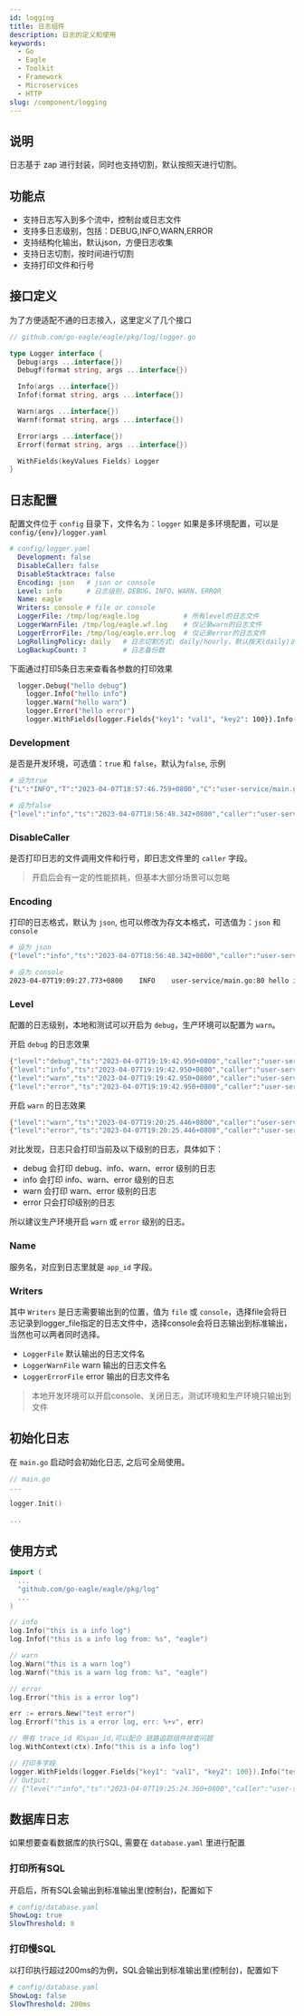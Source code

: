 ```yaml
---
id: logging
title: 日志组件
description: 日志的定义和使用
keywords:
  - Go
  - Eagle
  - Toolkit
  - Framework
  - Microservices
  - HTTP
slug: /component/logging
---
```


## 说明

日志基于 zap 进行封装，同时也支持切割，默认按照天进行切割。

## 功能点

- 支持日志写入到多个流中，控制台或日志文件
- 支持多日志级别，包括：DEBUG,INFO,WARN,ERROR
- 支持结构化输出，默认json，方便日志收集
- 支持日志切割，按时间进行切割
- 支持打印文件和行号

## 接口定义

为了方便适配不通的日志接入，这里定义了几个接口

```go
// github.com/go-eagle/eagle/pkg/log/logger.go

type Logger interface {
  Debug(args ...interface{})
  Debugf(format string, args ...interface{})

  Info(args ...interface{})
  Infof(format string, args ...interface{})

  Warn(args ...interface{})
  Warnf(format string, args ...interface{})

  Error(args ...interface{})
  Errorf(format string, args ...interface{})

  WithFields(keyValues Fields) Logger
}
```

## 日志配置

配置文件位于 `config` 目录下，文件名为：`logger`
如果是多环境配置，可以是 `config/{env}/logger.yaml`

```yaml
# config/logger.yaml
  Development: false
  DisableCaller: false
  DisableStacktrace: false
  Encoding: json   # json or console
  Level: info      # 日志级别，DEBUG、INFO、WARN、ERROR
  Name: eagle
  Writers: console # file or console
  LoggerFile: /tmp/log/eagle.log           # 所有level的日志文件
  LoggerWarnFile: /tmp/log/eagle.wf.log    # 仅记录warn的日志文件
  LoggerErrorFile: /tmp/log/eagle.err.log  # 仅记录error的日志文件
  LogRollingPolicy: daily   # 日志切割方式: daily/hourly，默认按天(daily)进行切割
  LogBackupCount: 7         # 日志备份数
```

下面通过打印5条日志来查看各参数的打印效果
```bash
  logger.Debug("hello debug")
	logger.Info("hello info")
	logger.Warn("hello warn")
	logger.Error("hello error")
	logger.WithFields(logger.Fields{"key1": "val1", "key2": 100}).Info("test with multiple key")
```

### Development

是否是开发环境，可选值：`true` 和 `false`，默认为`false`, 示例

```bash
# 设为true
{"L":"INFO","T":"2023-04-07T18:57:46.759+0800","C":"user-service/main.go:80","M":"hello info","ip":"10.61.160.72","app_id":"user-svc","instance_id":"localhost"}

# 设为false
{"level":"info","ts":"2023-04-07T18:56:48.342+0800","caller":"user-service/main.go:80","msg":"hello info","ip":"10.61.160.72","app_id":"user-svc","instance_id":"localhost"}
```

### DisableCaller 

是否打印日志的文件调用文件和行号，即日志文件里的 `caller` 字段。
> 开启后会有一定的性能损耗，但基本大部分场景可以忽略

### Encoding

打印的日志格式，默认为 `json`, 也可以修改为存文本格式，可选值为：`json` 和 `console`

```bash
# 设为 json
{"level":"info","ts":"2023-04-07T18:56:48.342+0800","caller":"user-service/main.go:80","msg":"hello info","ip":"10.61.160.72","app_id":"user-svc","instance_id":"localhost"}

# 设为 console
2023-04-07T19:09:27.773+0800    INFO    user-service/main.go:80 hello info      {"ip": "10.61.160.72", "app_id": "user-svc", "instance_id": "localhost"}
```

### Level

配置的日志级别，本地和测试可以开启为 `debug`，生产环境可以配置为 `warn`。

开启 `debug` 的日志效果

```bash
{"level":"debug","ts":"2023-04-07T19:19:42.950+0800","caller":"user-service/main.go:79","msg":"hello debug","ip":"10.61.160.72","app_id":"user-svc","instance_id":"localhost"}
{"level":"info","ts":"2023-04-07T19:19:42.950+0800","caller":"user-service/main.go:80","msg":"hello info","ip":"10.61.160.72","app_id":"user-svc","instance_id":"localhost"}
{"level":"warn","ts":"2023-04-07T19:19:42.950+0800","caller":"user-service/main.go:81","msg":"hello warn","ip":"10.61.160.72","app_id":"user-svc","instance_id":"localhost"}
{"level":"error","ts":"2023-04-07T19:19:42.950+0800","caller":"user-service/main.go:82","msg":"hello error","ip":"10.61.160.72","app_id":"user-svc","instance_id":"localhost"}
```

开启 `warn` 的日志效果

```bash
{"level":"warn","ts":"2023-04-07T19:20:25.446+0800","caller":"user-service/main.go:81","msg":"hello warn","ip":"10.61.160.72","app_id":"user-svc","instance_id":"localhost"}
{"level":"error","ts":"2023-04-07T19:20:25.446+0800","caller":"user-service/main.go:82","msg":"hello error","ip":"10.61.160.72","app_id":"user-svc","instance_id":"localhost"}
```

对比发现，日志只会打印当前及以下级别的日志，具体如下：
- debug 会打印 debug、info、warn、error 级别的日志
- info 会打印 info、warn、error 级别的日志
- warn 会打印 warn、error 级别的日志
- error 只会打印级别的日志

所以建议生产环境开启 `warn` 或 `error` 级别的日志。 

### Name

服务名，对应到日志里就是 `app_id` 字段。


### Writers

其中 `Writers` 是日志需要输出到的位置，值为 `file` 或 `console`，选择file会将日志记录到logger_file指定的日志文件中，选择console会将日志输出到标准输出，当然也可以两者同时选择。

- `LoggerFile` 默认输出的日志文件名
- `LoggerWarnFile` warn 输出的日志文件名
- `LoggerErrorFile` error 输出的日志文件名

> 本地开发环境可以开启console、关闭日志，测试环境和生产环境只输出到文件


## 初始化日志

在 `main.go` 启动时会初始化日志, 之后可全局使用。

```go
// main.go
...

logger.Init()

...
```

## 使用方式

```go
import (
  ...
  "github.com/go-eagle/eagle/pkg/log"
  ...
)

// info
log.Info("this is a info log")
log.Infof("this is a info log from: %s", "eagle")

// warn
log.Warn("this is a warn log")
log.Warnf("this is a warn log from: %s", "eagle")

// error
log.Error("this is a error log")

err := errors.New("test error")
log.Errorf("this is a error log, err: %+v", err)

// 带有 trace_id 和span_id,可以配合 链路追踪组件排查问题
log.WithContext(ctx).Info("this is a info log")

// 打印多字段
logger.WithFields(logger.Fields{"key1": "val1", "key2": 100}).Info("test with multiple key")
// Output:
// {"level":"info","ts":"2023-04-07T19:25:24.360+0800","caller":"user-service/main.go:83","msg":"test with multiple key","ip":"10.61.160.72","app_id":"user-svc","instance_id":"localhost","key1":"val1","key2":100}
```

## 数据库日志

如果想要查看数据库的执行SQL, 需要在 `database.yaml` 里进行配置

### 打印所有SQL

开启后，所有SQL会输出到标准输出里(控制台)，配置如下

```yaml
# config/database.yaml
ShowLog: true
SlowThreshold: 0
```

### 打印慢SQL

以打印执行超过200ms的为例，SQL会输出到标准输出里(控制台)，配置如下

```yaml
# config/database.yaml
ShowLog: false
SlowThreshold: 200ms
```
